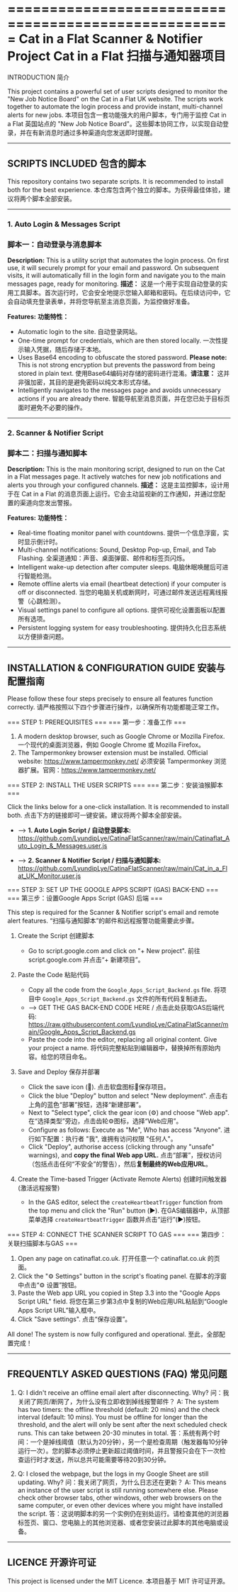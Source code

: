 =====================================================
Cat in a Flat Scanner & Notifier Project
Cat in a Flat 扫描与通知器项目
=====================================================

INTRODUCTION
简介

This project contains a powerful set of user scripts designed to monitor the "New Job Notice Board" on the Cat in a Flat UK website. The scripts work together to automate the login process and provide instant, multi-channel alerts for new jobs.
本项目包含一套功能强大的用户脚本，专门用于监控 Cat in a Flat 英国站点的 "New Job Notice Board"。这些脚本协同工作，以实现自动登录，并在有新消息时通过多种渠道向您发送即时提醒。

-----------------------------------------------------
SCRIPTS INCLUDED
包含的脚本
-----------------------------------------------------

This repository contains two separate scripts. It is recommended to install both for the best experience.
本仓库包含两个独立的脚本。为获得最佳体验，建议将两个脚本全部安装。

***

### 1. Auto Login & Messages Script
### 脚本一：自动登录与消息脚本

**Description:** This is a utility script that automates the login process. On first use, it will securely prompt for your email and password. On subsequent visits, it will automatically fill in the login form and navigate you to the main messages page, ready for monitoring.
**描述：** 这是一个用于实现自动登录的实用工具脚本。首次运行时，它会安全地提示您输入邮箱和密码。在后续访问中，它会自动填充登录表单，并将您导航至主消息页面，为监控做好准备。

**Features:**
**功能特性：**
* Automatic login to the site.
    自动登录网站。
* One-time prompt for credentials, which are then stored locally.
    一次性提示输入凭据，随后存储于本地。
* Uses Base64 encoding to obfuscate the stored password. **Please note:** This is not strong encryption but prevents the password from being stored in plain text.
    使用Base64编码对存储的密码进行混淆。**请注意：** 这并非强加密，其目的是避免密码以纯文本形式存储。
* Intelligently navigates to the messages page and avoids unnecessary actions if you are already there.
    智能导航至消息页面，并在您已处于目标页面时避免不必要的操作。

***

### 2. Scanner & Notifier Script
### 脚本二：扫描与通知脚本

**Description:** This is the main monitoring script, designed to run on the Cat in a Flat messages page. It actively watches for new job notifications and alerts you through your configured channels.
**描述：** 这是主监控脚本，设计用于在 Cat in a Flat 的消息页面上运行。它会主动监视新的工作通知，并通过您配置的渠道向您发出警报。

**Features:**
**功能特性：**
* Real-time floating monitor panel with countdowns.
    提供一个信息浮窗，实时显示倒计时。
* Multi-channel notifications: Sound, Desktop Pop-up, Email, and Tab Flashing.
    全渠道通知：声音、桌面弹窗、邮件和标签页闪烁。
* Intelligent wake-up detection after computer sleeps.
    电脑休眠唤醒后可进行智能检测。
* Remote offline alerts via email (heartbeat detection) if your computer is off or disconnected.
    当您的电脑关机或断网时，可通过邮件发送远程离线报警（心跳检测）。
* Visual settings panel to configure all options.
    提供可视化设置面板以配置所有选项。
* Persistent logging system for easy troubleshooting.
    提供持久化日志系统以方便排查问题。

-----------------------------------------------------
INSTALLATION & CONFIGURATION GUIDE
安装与配置指南
-----------------------------------------------------

Please follow these four steps precisely to ensure all features function correctly.
请严格按照以下四个步骤进行操作，以确保所有功能都能正常工作。

=== STEP 1: PREREQUISITES ===
=== 第一步：准备工作 ===

1. A modern desktop browser, such as Google Chrome or Mozilla Firefox.
   一个现代的桌面浏览器，例如 Google Chrome 或 Mozilla Firefox。
2. The Tampermonkey browser extension must be installed. Official website: https://www.tampermonkey.net/
   必须安装 Tampermonkey 浏览器扩展。官网：https://www.tampermonkey.net/

=== STEP 2: INSTALL THE USER SCRIPTS ===
=== 第二步：安装油猴脚本 ===

Click the links below for a one-click installation. It is recommended to install both.
点击下方的链接即可一键安装。建议将两个脚本全部安装。

* --> **1. Auto Login Script / 自动登录脚本:**
  https://github.com/LyundipLye/CatinaFlatScanner/raw/main/Catinaflat_Auto_Login_&_Messages.user.js

* --> **2. Scanner & Notifier Script / 扫描与通知脚本:**
  https://github.com/LyundipLye/CatinaFlatScanner/raw/main/Cat_in_a_Flat_UK_Monitor.user.js

=== STEP 3: SET UP THE GOOGLE APPS SCRIPT (GAS) BACK-END ===
=== 第三步：设置Google Apps Script (GAS) 后端 ===

This step is required for the Scanner & Notifier script's email and remote alert features.
“扫描与通知脚本”的邮件和远程报警功能需要此步骤。

1. Create the Script
   创建脚本
   - Go to script.google.com and click on "+ New project".
     前往 script.google.com 并点击“+ 新建项目”。

2. Paste the Code
   粘贴代码
   - Copy all the code from the `Google_Apps_Script_Backend.gs` file.
     将项目中 `Google_Apps_Script_Backend.gs` 文件的所有代码复制进去。
   - --> GET THE GAS BACK-END CODE HERE / 点击此处获取GAS后端代码:
     https://raw.githubusercontent.com/LyundipLye/CatinaFlatScanner/main/Google_Apps_Script_Backend.gs
   - Paste the code into the editor, replacing all original content. Give your project a name.
     将代码完整粘贴到编辑器中，替换掉所有原始内容。给您的项目命名。

3. Save and Deploy
   保存并部署
   - Click the save icon (💾).
     点击软盘图标💾保存项目。
   - Click the blue "Deploy" button and select "New deployment".
     点击右上角的蓝色“部署”按钮，选择“新建部署”。
   - Next to "Select type", click the gear icon (⚙️) and choose "Web app".
     在“选择类型”旁边，点击齿轮⚙️图标，选择“Web应用”。
   - Configure as follows: Execute as "Me", Who has access "Anyone".
     进行如下配置：执行者 "我", 谁拥有访问权限 "任何人"。
   - Click "Deploy", authorise access (clicking through any "unsafe" warnings), and **copy the final Web app URL.**
     点击“部署”，授权访问（包括点击任何“不安全”的警告），然后**复制最终的Web应用URL**。

4. Create the Time-based Trigger (Activate Remote Alerts)
   创建时间触发器 (激活远程报警)
   - In the GAS editor, select the `createHeartbeatTrigger` function from the top menu and click the "Run" button (▶️).
     在GAS编辑器中，从顶部菜单选择 `createHeartbeatTrigger` 函数并点击“运行”(▶️)按钮。

=== STEP 4: CONNECT THE SCANNER SCRIPT TO GAS ===
=== 第四步：关联扫描脚本与GAS ===

1. Open any page on catinaflat.co.uk.
   打开任意一个 catinaflat.co.uk 的页面。
2. Click the "⚙️ Settings" button in the script's floating panel.
   在脚本的浮窗中点击“⚙️ 设置”按钮。
3. Paste the Web app URL you copied in Step 3.3 into the "Google Apps Script URL" field.
   将您在第三步第3点中复制的Web应用URL粘贴到“Google Apps Script URL”输入框中。
4. Click "Save settings".
   点击“保存设置”。

All done! The system is now fully configured and operational.
至此，全部配置完成！

-----------------------------------------------------
FREQUENTLY ASKED QUESTIONS (FAQ)
常见问题
-----------------------------------------------------

1. Q: I didn't receive an offline email alert after disconnecting. Why?
   问：我关闭了网页/断网了，为什么没有立即收到掉线报警邮件？
   A: The system has two timers: the offline threshold (default: 20 mins) and the check interval (default: 10 mins). You must be offline for longer than the threshold, and the alert will only be sent after the next scheduled check runs. This can take between 20-30 minutes in total.
   答：系统有两个时间：一个是掉线阈值（默认为20分钟），另一个是检查周期（触发器每10分钟运行一次）。您的脚本必须停止更新超过阈值时间，并且警报只会在下一次检查运行时才发送，所以总共可能需要等待20到30分钟。

2. Q: I closed the webpage, but the logs in my Google Sheet are still updating. Why?
   问：我关闭了网页，为什么日志还在更新？
   A: This means an instance of the user script is still running somewhere else. Please check other browser tabs, other windows, other web browsers on the same computer, or even other devices where you might have installed the script.
   答：这说明脚本的另一个实例仍在别处运行。请检查其他的浏览器标签页、窗口、您电脑上的其他浏览器、或者您安装过此脚本的其他电脑或设备。

-----------------------------------------------------
LICENCE
开源许可证
-----------------------------------------------------

This project is licensed under the MIT Licence.
本项目基于 MIT 许可证开源。
